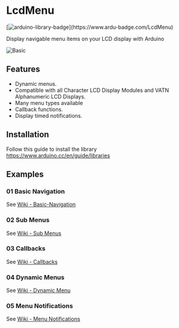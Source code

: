 # LcdMenu

[![arduino-library-badge](https://www.ardu-badge.com/badge/LcdMenu.svg?)](https://www.ardu-badge.com/LcdMenu)

Display navigable menu items on your LCD display with Arduino

![Basic](https://i.imgur.com/nViET8b.gif)

## Features

- Dynamic menus.
- Compatible with all Character LCD Display Modules and VATN Alphanumeric LCD Displays.
- Many menu types available
- Callback functions.
- Display timed notifications.

## Installation

Follow this guide to install the library https://www.arduino.cc/en/guide/libraries

## Examples

### 01 Basic Navigation

See [Wiki - Basic-Navigation](https://github.com/forntoh/LcdMenu/wiki/Example-01-Basic-Navigation)

### 02 Sub Menus

See [Wiki - Sub Menus](https://github.com/forntoh/LcdMenu/wiki/Example-02-Sub-Menu)

### 03 Callbacks

See [Wiki - Callbacks](https://github.com/forntoh/LcdMenu/wiki/Example-03-Callback)

### 04 Dynamic Menus

See [Wiki - Dynamic Menu](https://github.com/forntoh/LcdMenu/wiki/Example-04-Dynamic-Menu)

### 05 Menu Notifications

See [Wiki - Menu Notifications](https://github.com/forntoh/LcdMenu/wiki/Example-05-Menu-Notifications)
